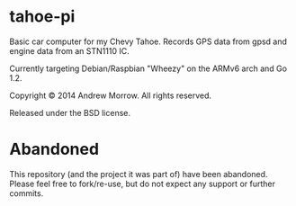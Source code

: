 tahoe-pi
========

Basic car computer for my Chevy Tahoe. Records GPS data from gpsd
and engine data from an STN1110 IC.

Currently targeting Debian/Raspbian "Wheezy" on the ARMv6 arch and Go 1.2.

Copyright © 2014 Andrew Morrow. All rights reserved.

Released under the BSD license.

# Abandoned
This repository (and the project it was part of) have been abandoned. Please feel free to fork/re-use, but do not expect any support or further commits.
